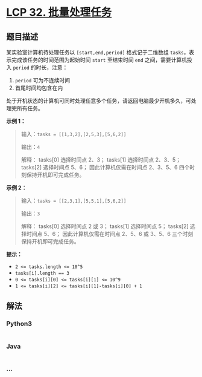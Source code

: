 # [LCP 32. 批量处理任务](https://leetcode.cn/problems/t3fKg1)



## 题目描述

<!-- 这里写题目描述 -->

某实验室计算机待处理任务以 `[start,end,period]` 格式记于二维数组 `tasks`，表示完成该任务的时间范围为起始时间 `start` 至结束时间 `end` 之间，需要计算机投入 `period` 的时长，注意：
1. `period` 可为不连续时间
2. 首尾时间均包含在内

处于开机状态的计算机可同时处理任意多个任务，请返回电脑最少开机多久，可处理完所有任务。

**示例 1：**
>输入：`tasks = [[1,3,2],[2,5,3],[5,6,2]]`
>
>输出：`4`
>
>解释：
>tasks[0] 选择时间点 2、3；
>tasks[1] 选择时间点 2、3、5；
>tasks[2] 选择时间点 5、6；
>因此计算机仅需在时间点 2、3、5、6 四个时刻保持开机即可完成任务。

**示例 2：**
>输入：`tasks = [[2,3,1],[5,5,1],[5,6,2]]`
>
>输出：`3`
>
>解释：
>tasks[0] 选择时间点 2 或 3；
>tasks[1] 选择时间点 5；
>tasks[2] 选择时间点 5、6；
>因此计算机仅需在时间点 2、5、6 或 3、5、6 三个时刻保持开机即可完成任务。

**提示：**
- `2 <= tasks.length <= 10^5`
- `tasks[i].length == 3`
- `0 <= tasks[i][0] <= tasks[i][1] <= 10^9`
- `1 <= tasks[i][2] <= tasks[i][1]-tasks[i][0] + 1`

## 解法

<!-- 这里可写通用的实现逻辑 -->

<!-- tabs:start -->

### **Python3**

<!-- 这里可写当前语言的特殊实现逻辑 -->

```python

```

### **Java**

<!-- 这里可写当前语言的特殊实现逻辑 -->

```java

```

### **...**

```

```

<!-- tabs:end -->

